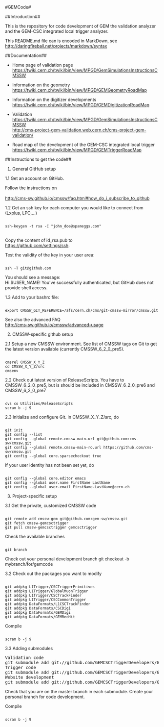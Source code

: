 #GEMCode#

##Introduction##

This is the repository for code development of GEM the validation analyzer and the GEM-CSC integrated local trigger analyzer.<br>

This README.md file can is encoded in MarkDown, see<br>
http://daringfireball.net/projects/markdown/syntax

##Documentation##

* Home page of validation page<br>
https://twiki.cern.ch/twiki/bin/view/MPGD/GemSimulationsInstructionsCMSSW<br>

* Information on the geometry<br>
https://twiki.cern.ch/twiki/bin/view/MPGD/GEMGeometryRoadMap<br>

* Information on the digitizer developments<br>
https://twiki.cern.ch/twiki/bin/view/MPGD/GEMDigitizationRoadMap<br>

* Validation<br>
https://twiki.cern.ch/twiki/bin/view/MPGD/GemSimulationsInstructionsCMSSW<br>
http://cms-project-gem-validation.web.cern.ch/cms-project-gem-validation/<br>

* Road map of the development of the GEM-CSC integrated local trigger<br>
https://twiki.cern.ch/twiki/bin/view/MPGD/GEMTriggerRoadMap


##Instructions to get the code##

1. General GitHub setup

1.1 Get an account on GitHub. 

Follow the instructions on <br>  
http://cms-sw.github.io/cmssw/faq.html#how_do_i_subscribe_to_github

1.2 Get an ssh key for each computer you would like to connect from (Lxplus, LPC,...)
<pre>
<code>
ssh-keygen -t rsa -C "john_doe@spameggs.com"
</code>
</pre>

Copy the content of id_rsa.pub to<br> 
https://github.com/settings/ssh. 

Test the validity of the key in your user area:
<pre><code>
ssh -T git@github.com
</code></pre>

You should see a message:<br> 
Hi $USER_NAME! You've successfully authenticated, but GitHub does not provide shell access.

1.3 Add to your bashrc file:<br> 
<pre><code>
export CMSSW_GIT_REFERENCE=/afs/cern.ch/cms/git-cmssw-mirror/cmssw.git
</code></pre>

See also the advanced FAQ<br>
http://cms-sw.github.io/cmssw/advanced-usage<br>

2. CMSSW-specific github setup<br>

2.1 Setup a new CMSSW environment. See list of CMSSW tags on Git to get the latest version available (currently CMSSW_6_2_0_pre5).
<pre><code>
cmsrel CMSSW_X_Y_Z
cd CMSSW_X_Y_Z/src
cmsenv
</code></pre>
 
2.2 Check out latest version of ReleaseScripts. You have to CMSSW_6_2_0_pre5, but is should be included in CMSSW_6_2_0_pre6 and CMSSW_6_2_0_pre7
<pre><code>
cvs co Utilities/ReleaseScripts
scram b -j 9
</code></pre>

2.3 Initialize and configure Git. In CMSSW_X_Y_Z/src, do
<pre><code>
git init
git config --list
git config --global remote.cmssw-main.url git@github.com:cms-sw/cmssw.git
git config --global remote.cmssw-main-ro.url https://github.com/cms-sw/cmssw.git
git config --global core.sparsecheckout true
</code></pre>

If your user identity has not been set yet, do
<pre><code>
git config --global core.editor emacs
git config --global user.name FirstName LastName
git config --global user.email FirstName.LastName@cern.ch
</code></pre>

3. Project-specific setup

3.1 Get the private, customized CMSSW code

<pre><code>
git remote add cmssw-gem git@github.com:gem-sw/cmssw.git
git fetch cmssw-gemcsctrigger
git pull cmssw-gemcsctrigger gemcsctrigger
</code></pre>

Check the available branches
<pre><code>
git branch
</code></pre>

Check out your personal development branch
git checkout -b mybranch/for/gemcode

3.2 Check out the packages you want to modify

<pre><code>
git addpkg L1Trigger/CSCTriggerPrimitives
git addpkg L1Trigger/GlobalMuonTrigger                     
git addpkg L1Trigger/CSCTrackFinder
git addpkg L1Trigger/CSCCommonTrigger
git addpkg DataFormats/L1CSCTrackFinder
git addpkg DataFormats/CSCDigi
git addpkg DataFormats/GEMDigi
git addpkg DataFormats/GEMRecHit
</code></pre>

Compile 
<pre><code>
scram b -j 9
</code></pre>

3.3 Adding submodules

<pre>
Validation code
git submodule add git://github.com/GEMCSCTriggerDevelopers/GEMCSCTrigger.git
Trigger code
git submodule add git://github.com/GEMCSCTriggerDevelopers/GEMCSCTrigger.git
Website development
git submodule add git://github.com/GEMCSCTriggerDevelopers/GEMCSCTrigger.git
</pre>

Check that you are on the master branch in each submodule. Create your personal branch for code development.

Compile 
<pre><code>
scram b -j 9
</code></pre>










